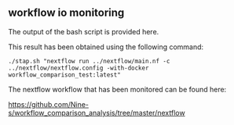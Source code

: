 ## workflow io monitoring

The output of the bash script is provided here. 

This result has been obtained using the following command:

```
./stap.sh "nextflow run ../nextflow/main.nf -c ../nextflow/nextflow.config -with-docker workflow_comparison_test:latest"
```

The nextflow workflow that has been monitored can be found here:

https://github.com/Nine-s/workflow_comparison_analysis/tree/master/nextflow

